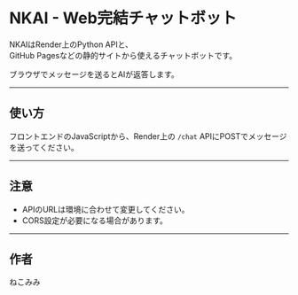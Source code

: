 # NKAI - Web完結チャットボット

NKAIはRender上のPython APIと、  
GitHub Pagesなどの静的サイトから使えるチャットボットです。

ブラウザでメッセージを送るとAIが返答します。

---

## 使い方

フロントエンドのJavaScriptから、Render上の `/chat` APIにPOSTでメッセージを送ってください。

---

## 注意

- APIのURLは環境に合わせて変更してください。  
- CORS設定が必要になる場合があります。

---

## 作者

ねこみみ
